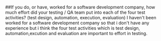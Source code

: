 ##If you do, or have, worked for a software development
company, how much effort did your testing / QA team put into
each of the four test activities? (test design, automation,
execution, evaluation)
I haven't been worked for a software development
company so that i don't have any experience but i think the four test activities which is test design, automation,excution and evaluation are important to effort in testing.  
